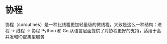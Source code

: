 # 协程

协程（coroutines）是一种比线程更加轻量级的微线程，大致是这么一种结构：进程 -> 线程 -> 协程
Python 和 Go 从语言层面提供了对协程更好的支持，适用于高并发和IO密集型服务
